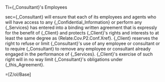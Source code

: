 Ti={_Consultant}'s Employees

sec={_Consultant} will ensure that each of its employees and agents who will have access to any {_Confidential_Information} or perform any {_Services} has entered into a binding written agreement that is expressly for the benefit of {_Client} and protects {_Client}'s rights and interests to at least the same degree as {Relate.Cov.P2.Conf.Xref}.  {_Client} reserves the right to refuse or limit {_Consultant}'s use of any employee or consultant or to require {_Consultant} to remove any employee or consultant already engaged in the performance of {_Services}.  {_Client}'s exercise of such right will in no way limit {_Consultant}'s obligations under {_this_Agreement}.

=[Z/ol/Base]
